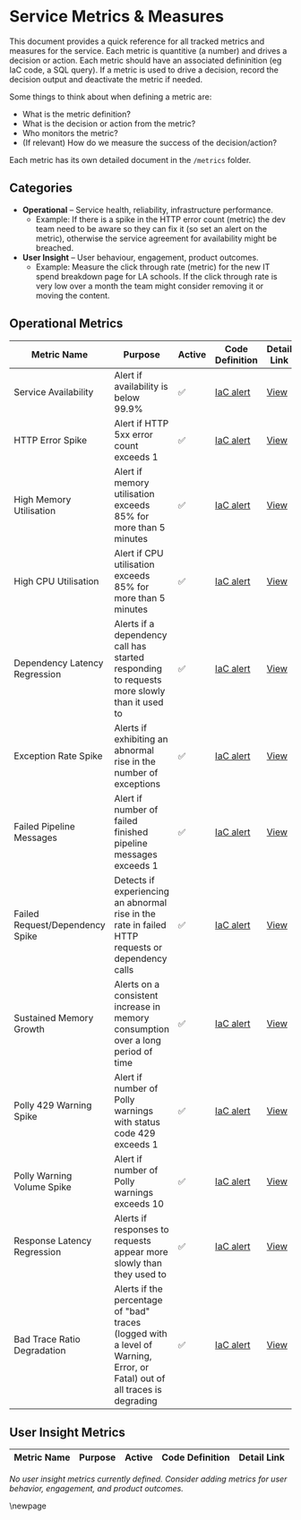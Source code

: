 # Service Metrics & Measures

This document provides a quick reference for all tracked metrics and measures for the service. Each metric is quantitive (a number) and drives a decision or action. Each metric should have an associated defininition (eg IaC code, a SQL query). If a metric is used to drive a decision, record the decision output and deactivate the metric if needed.

Some things to think about when defining a metric are:

* What is the metric definition?
* What is the decision or action from the metric?
* Who monitors the metric?
* (If relevant) How do we measure the success of the decision/action?

Each metric has its own detailed document in the `/metrics` folder.

## Categories

* **Operational** – Service health, reliability, infrastructure performance.
  * Example: If there is a spike in the HTTP error count (metric) the dev team need to be aware so they can fix it (so set an alert on the metric), otherwise the service agreement for availability might be breached.
* **User Insight** – User behaviour, engagement, product outcomes.
  * Example: Measure the click through rate (metric) for the new IT spend breakdown page for LA schools. If the click through rate is very low over a month the team might consider removing it or moving the content.

## Operational Metrics

| Metric Name                     | Purpose                                                                                                                   | Active | Code Definition                              | Detail Link                                          |
|---------------------------------|---------------------------------------------------------------------------------------------------------------------------|--------|---------------------------------------------|------------------------------------------------------|
| Service Availability            | Alert if availability is below 99.9%                                                                                      | ✅     | [IaC alert](../../support-analytics/terraform/alerts.tf)        | [View](metrics/001_service-availability.md)          |
| HTTP Error Spike                | Alert if HTTP 5xx error count exceeds 1                                                                                   | ✅     | [IaC alert](../../support-analytics/terraform/alerts.tf)            | [View](metrics/002_http-error-spike.md)              |
| High Memory Utilisation         | Alert if memory utilisation exceeds 85% for more than 5 minutes                                                           | ✅     | [IaC alert](../../support-analytics/terraform/alerts.tf)               | [View](metrics/003_high-memory-utilisation.md)       |
| High CPU Utilisation            | Alert if CPU utilisation exceeds 85% for more than 5 minutes                                                              | ✅     | [IaC alert](../../support-analytics/terraform/alerts.tf)                  | [View](metrics/004_high-cpu-utilisation.md)          |
| Dependency Latency Regression   | Alerts if a dependency call has started responding to requests more slowly than it used to                                | ✅     | [IaC alert](../../support-analytics/terraform/alerts.tf)   | [View](metrics/005_dependency-latency-regression.md) |
| Exception Rate Spike            | Alerts if exhibiting an abnormal rise in the number of exceptions                                                         | ✅     | [IaC alert](../../support-analytics/terraform/alerts.tf)           | [View](metrics/006_exception-rate-spike.md)          |
| Failed Pipeline Messages        | Alert if number of failed finished pipeline messages exceeds 1                                                            | ✅     | [IaC alert](../../support-analytics/terraform/alerts.tf)     | [View](metrics/007_failed-pipeline-messages.md)      |
| Failed Request/Dependency Spike | Detects if experiencing an abnormal rise in the rate in failed HTTP requests or dependency calls                          | ✅     | [IaC alert](../../support-analytics/terraform/alerts.tf)     | [View](metrics/008_failed-request-spike.md)          |
| Sustained Memory Growth         | Alerts on a consistent increase in memory consumption over a long period of time                                          | ✅     | [IaC alert](../../support-analytics/terraform/alerts.tf)        | [View](metrics/009_sustained-memory-growth.md)       |
| Polly 429 Warning Spike         | Alert if number of Polly warnings with status code 429 exceeds 1                                                          | ✅     | [IaC alert](../../support-analytics/terraform/alerts.tf)            | [View](metrics/010_polly-429-warning-spike.md)       |
| Polly Warning Volume Spike      | Alert if number of Polly warnings exceeds 10                                                                              | ✅     | [IaC alert](../../support-analytics/terraform/alerts.tf)       | [View](metrics/011_polly-warning-volume-spike.md)    |
| Response Latency Regression     | Alerts if responses to requests appear more slowly than they used to                                                      | ✅     | [IaC alert](../../support-analytics/terraform/alerts.tf)     | [View](metrics/012_response-latency-regression.md)   |
| Bad Trace Ratio Degradation     | Alerts if the percentage of "bad" traces (logged with a level of Warning, Error, or Fatal) out of all traces is degrading | ✅     | [IaC alert](../../support-analytics/terraform/alerts.tf)          | [View](metrics/013_bad-trace-ratio-degradation.md)   |

## User Insight Metrics

| Metric Name                     | Purpose                                                                                                                   | Active | Code Definition                              | Detail Link                                          |
|---------------------------------|---------------------------------------------------------------------------------------------------------------------------|--------|---------------------------------------------|------------------------------------------------------|

*No user insight metrics currently defined. Consider adding metrics for user behavior, engagement, and product outcomes.*

<!-- Leave the rest of this page blank -->
\newpage
